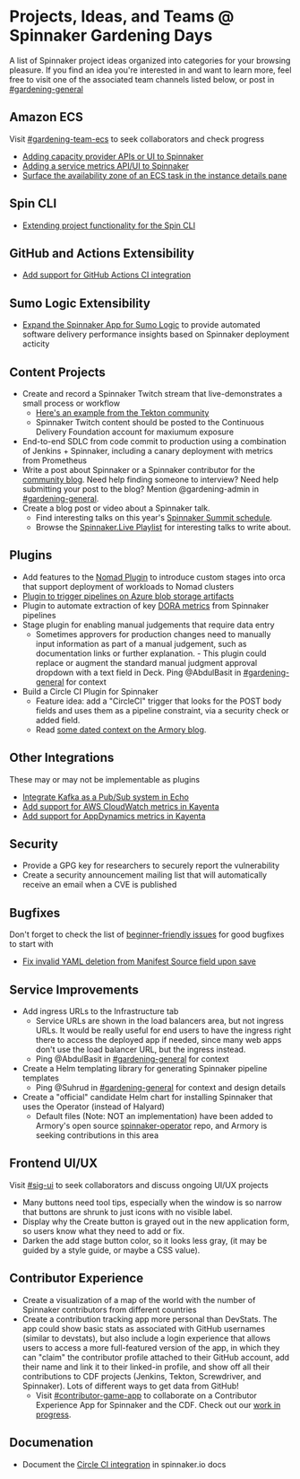 # Projects, Ideas, and Teams @ Spinnaker Gardening Days

A list of Spinnaker project ideas organized into categories for your browsing pleasure. If you find an idea you're interested in and want to learn more, feel free to visit one of the associated team channels listed below, or post in [#gardening-general](https://spinnakerteam.slack.com/archives/CV4A90DPF)

## Amazon ECS
Visit [#gardening-team-ecs](https://spinnakerteam.slack.com/archives/C017W527480) to seek collaborators and check progress
- [Adding capacity provider APIs or UI to Spinnaker](https://github.com/spinnaker/spinnaker/issues/5400#issuecomment-657258812)
- [Adding a service metrics API/UI to Spinnaker](https://github.com/spinnaker/spinnaker/issues/5605#issuecomment-656920886)
- [Surface the availability zone of an ECS task in the instance details pane](https://github.com/spinnaker/spinnaker/issues/6116)

## Spin CLI
- [Extending project functionality for the Spin CLI](https://trello.com/b/TZEErakm/extending-project-functionality-for-the-spin-cli)

## GitHub and Actions Extensibility
- [Add support for GitHub Actions CI integration](https://github.com/spinnaker-hackathon/github-actions)

## Sumo Logic Extensibility
- [Expand the Spinnaker App for Sumo Logic](https://github.com/spinnaker-hackathon/sumo-logic/blob/main/README.md) to provide automated software delivery performance insights based on Spinnaker deployment acticity

## Content Projects
- Create and record a Spinnaker Twitch stream that live-demonstrates a small process or workflow
  - [Here's an example from the Tekton community](https://www.youtube.com/watch?v=LTRE8a22tio)
  - Spinnaker Twitch content should be posted to the Continuous Delivery Foundation account for maxiumum exposure
- End-to-end SDLC from code commit to production using a combination of Jenkins + Spinnaker, including a canary deployment with metrics from Prometheus
- Write a post about Spinnaker or a Spinnaker contributor for the [community blog](https://blog.spinnaker.io/). Need help finding someone to interview? Need help submitting your post to the blog? Mention @gardening-admin in [#gardening-general](https://spinnakerteam.slack.com/archives/CV4A90DPF).
- Create a blog post or video about a Spinnaker talk.
  - Find interesting talks on this year's [Spinnaker Summit schedule](https://events.linuxfoundation.org/spinnaker-summit/program/schedule/).
  - Browse the [Spinnaker.Live Playlist](https://www.youtube.com/playlist?list=PL4yLrwUObNkvO80Bjln8_DJXxQNSYrtEs) for interesting talks to write about.

## Plugins
- Add features to the [Nomad Plugin](https://github.com/hashicorp/nomad-spinnaker) to introduce custom stages into orca that support deployment of workloads to Nomad clusters
- [Plugin to trigger pipelines on Azure blob storage artifacts](https://github.com/spinnaker/spinnaker/issues/3776)
- Plugin to automate extraction of key [DORA metrics](https://stelligent.com/2018/12/21/measuring-devops-success-with-four-key-metrics/) from Spinnaker pipelines
- Stage plugin for enabling manual judgements that require data entry 
  - Sometimes approvers for production changes need to manually input information as part of a manual judgement, such as documentation links or further explanation.   - This plugin could replace or augment the standard manual judgment approval dropdown with a text field in Deck. Ping @AbdulBasit in [#gardening-general](https://spinnakerteam.slack.com/archives/CV4A90DPF) for context
- Build a Circle CI Plugin for Spinnaker
  - Feature idea: add a "CircleCI" trigger that looks for the POST body fields and uses them as a pipeline constraint, via a security check or added field.
  - Read [some dated context on the Armory blog](https://www.armory.io/blog/robust-cd-with-spinnaker-circleci/).

## Other Integrations
These may or may not be implementable as plugins
- [Integrate Kafka as a Pub/Sub system in Echo](https://github.com/spinnaker/spinnaker/issues/2117)
- [Add support for AWS CloudWatch metrics in Kayenta](https://github.com/spinnaker/spinnaker/issues/5888)
- [Add support for AppDynamics metrics in Kayenta](https://github.com/spinnaker/kayenta/issues/770)

## Security
- Provide a GPG key for researchers to securely report the vulnerability
- Create a security announcement mailing list that will automatically receive an email when a CVE is published

## Bugfixes
Don't forget to check the list of [beginner-friendly issues](https://github.com/spinnaker/spinnaker/issues?q=is%3Aopen+is%3Aissue+label%3A%22beginner+friendly%22) for good bugfixes to start with
- [Fix invalid YAML deletion from Manifest Source field upon save](https://github.com/spinnaker/spinnaker/issues/5357)

## Service Improvements
- Add ingress URLs to the Infrastructure tab
  - Service URLs are shown in the load balancers area, but not ingress URLs. It would be really useful for end users to have the ingress right there to access the deployed app if needed, since many web apps don't use the load balancer URL, but the ingress instead.
  - Ping @AbdulBasit in [#gardening-general](https://spinnakerteam.slack.com/archives/CV4A90DPF) for context
- Create a Helm templating library for generating Spinnaker pipeline templates
  - Ping @Suhrud in [#gardening-general](https://spinnakerteam.slack.com/archives/CV4A90DPF) for context and design details
- Create a "official" candidate Helm chart for installing Spinnaker that uses the Operator (instead of Halyard)
  - Default files (Note: NOT an implementation) have been added to Armory's open source [spinnaker-operator](https://github.com/armory/spinnaker-operator/tree/master/deploy/operator/helm) repo, and Armory is seeking contributions in this area
  
## Frontend UI/UX
Visit [#sig-ui](https://spinnakerteam.slack.com/archives/CH3FMKA3U) to seek collaborators and discuss ongoing UI/UX projects 

- Many buttons need tool tips, especially when the window is so narrow that buttons are shrunk to just icons with no visible label.
- Display why the Create button is grayed out in the new application form, so users know what they need to add or fix.
- Darken the add stage button color, so it looks less gray, (it may be guided by a style guide, or maybe a CSS value).

## Contributor Experience
- Create a visualization of a map of the world with the number of Spinnaker contributors from different countries
- Create a contribution tracking app more personal than DevStats. The app could show basic stats as associated with GitHub usernames (similar to devstats), but also include a login experience that allows users to access a more full-featured version of the app, in which they can "claim" the contributor profile attached to their GitHub account, add their name and link it to their linked-in profile, and show off all their contributions to CDF projects (Jenkins, Tekton, Screwdriver, and Spinnaker). Lots of different ways to get data from GitHub!
  - Visit [#contributor-game-app](https://spinnakerteam.slack.com/archives/C019EV8HA7Q) to collaborate on a Contributor Experience App for Spinnaker and the CDF. Check out our [work in progress](https://github.com/ExitoLab/spinnaker_gamification_app).
  
## Documenation
- Document the [Circle CI integration](https://circleci.com/developer/orbs/orb/circleci/spinnaker) in spinnaker.io docs 





